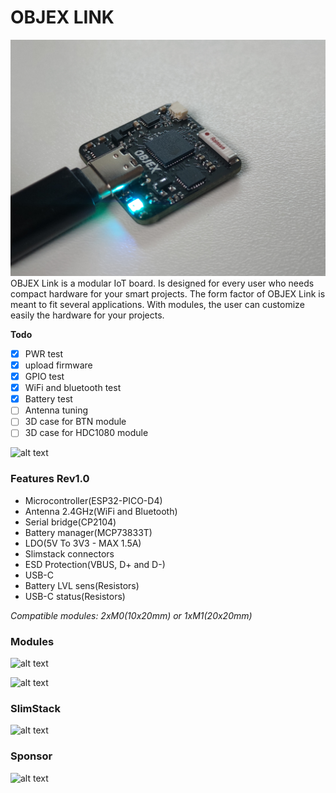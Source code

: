 # OBJEX LINK
![alt text](https://github.com/salvatoreraccardi/OBJEX_LINK/blob/main/dir/1.jpg)
OBJEX Link is a modular IoT board. Is designed for every user who needs compact hardware for your smart projects. The form factor of OBJEX Link is meant to fit several applications. With modules, the user can customize easily the hardware for your projects.

**Todo**
- [X] PWR test
- [X] upload firmware
- [X] GPIO test
- [X] WiFi and bluetooth test
- [X] Battery test
- [ ] Antenna tuning 
- [ ] 3D case for BTN module
- [ ] 3D case for HDC1080 module

![alt text](https://github.com/salvatoreraccardi/OBJEX_LINK/blob/main/dir/4.jpg)

### Features Rev1.0

- Microcontroller(ESP32-PICO-D4)
- Antenna 2.4GHz(WiFi and Bluetooth)
- Serial bridge(CP2104)
- Battery manager(MCP73833T)
- LDO(5V To 3V3 - MAX 1.5A)
- Slimstack connectors
- ESD Protection(VBUS, D+ and D-)
- USB-C
- Battery LVL sens(Resistors)
- USB-C status(Resistors)

*Compatible modules: 2xM0(10x20mm) or 1xM1(20x20mm)*

### Modules
![alt text](https://github.com/salvatoreraccardi/OBJEX_LINK/blob/main/dir/2.jpg)

![alt text](https://github.com/salvatoreraccardi/OBJEX_LINK/blob/main/dir/5.jpg)

### SlimStack
![alt text](https://github.com/salvatoreraccardi/OBJEX_LINK/blob/main/dir/3.jpg)

### Sponsor
![alt text](https://github.com/salvatoreraccardi/OBJEX_LINK/blob/main/dir/pcbway.png)
